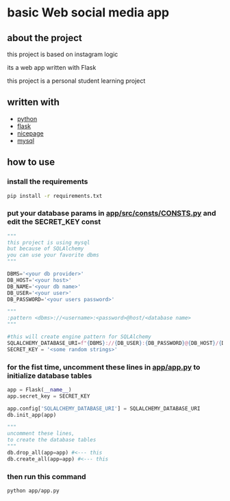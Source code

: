 # basic Web social media app

## about the project

this project is based on instagram logic

its a web app written with Flask

this project is a personal student learning project

## written with

- [python](https://www.python.org)
- [flask](https://flask.palletsprojects.com)
- [nicepage](https://www.nicepage.com)
- [mysql](https://www.mysql.com)

## how to use

### install the requirements
```bash
pip install -r requirements.txt
```

### put your database params in [app/src/consts/CONSTS.py](https://github.com/parsariyahi/social_media_app/blob/master/app/src/consts/CONSTS.py) and edit the SECRET_KEY const
```python
"""
this project is using mysql
but because of SQLAlchemy
you can use your favorite dbms
"""

DBMS='<your db provider>' 
DB_HOST='<your host>'
DB_NAME='<your db name>'
DB_USER='<your user>'
DB_PASSWORD='<your users password>'

"""
:pattern <dbms>://<username>:<password>@host/<database name>
"""

#this will create engine pattern for SQLAlchemy
SQLALCHEMY_DATABASE_URI=f"{DBMS}://{DB_USER}:{DB_PASSWORD}@{DB_HOST}/{DB_NAME}"
SECRET_KEY = '<some random strings>'
```

### for the fist time, uncomment these lines in [app/app.py](https://github.com/parsariyahi/social_media_app/blob/master/app/app.py) to initialize database tables
```python
app = Flask(__name__)
app.secret_key = SECRET_KEY

app.config['SQLALCHEMY_DATABASE_URI'] = SQLALCHEMY_DATABASE_URI
db.init_app(app)

""" 
uncomment these lines,
to create the database tables
"""
db.drop_all(app=app) #<--- this
db.create_all(app=app) #<--- this
```

### then run this command
```bash
python app/app.py
```